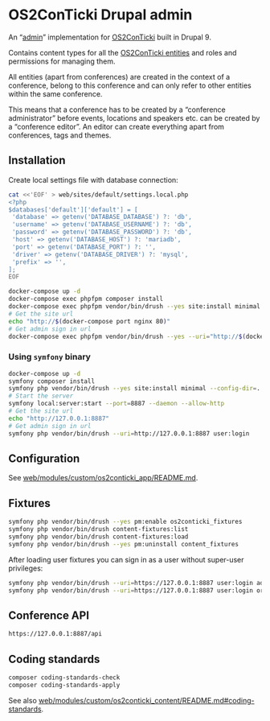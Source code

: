 # OS2ConTicki Drupal admin

An “[admin](https://github.com/OS2ConTicki/OS2ConTicki#implementations)”
implementation for [OS2ConTicki](https://github.com/OS2ConTicki/OS2ConTicki)
built in Drupal 9.

Contains content types for all the [OS2ConTicki
entities](https://github.com/OS2ConTicki/OS2ConTicki) and roles and permissions
for managing them.

All entities (apart from conferences) are created in the context of a
conference, belong to this conference and can only refer to other entities
within the same conference.

This means that a conference has to be created by a “conference administrator”
before events, locations and speakers etc. can be created by a “conference
editor”. An editor can create everything apart from conferences, tags and
themes.

## Installation

Create local settings file with database connection:

```sh
cat <<'EOF' > web/sites/default/settings.local.php
<?php
$databases['default']['default'] = [
 'database' => getenv('DATABASE_DATABASE') ?: 'db',
 'username' => getenv('DATABASE_USERNAME') ?: 'db',
 'password' => getenv('DATABASE_PASSWORD') ?: 'db',
 'host' => getenv('DATABASE_HOST') ?: 'mariadb',
 'port' => getenv('DATABASE_PORT') ?: '',
 'driver' => getenv('DATABASE_DRIVER') ?: 'mysql',
 'prefix' => '',
];
EOF
```

```sh
docker-compose up -d
docker-compose exec phpfpm composer install
docker-compose exec phpfpm vendor/bin/drush --yes site:install minimal --config-dir=../config/sync
# Get the site url
echo "http://$(docker-compose port nginx 80)"
# Get admin sign in url
docker-compose exec phpfpm vendor/bin/drush --yes --uri="http://$(docker-compose port nginx 80)" user:login
```

### Using `symfony` binary

```sh
docker-compose up -d
symfony composer install
symfony php vendor/bin/drush --yes site:install minimal --config-dir=../config/sync
# Start the server
symfony local:server:start --port=8887 --daemon --allow-http
# Get the site url
echo "http://127.0.0.1:8887"
# Get admin sign in url
symfony php vendor/bin/drush --uri=http://127.0.0.1:8887 user:login
```

## Configuration

See
[web/modules/custom/os2conticki_app/README.md](web/modules/custom/os2conticki_app/README.md).

## Fixtures

```sh
symfony php vendor/bin/drush --yes pm:enable os2conticki_fixtures
symfony php vendor/bin/drush content-fixtures:list
symfony php vendor/bin/drush content-fixtures:load
symfony php vendor/bin/drush --yes pm:uninstall content_fixtures
```

After loading user fixtures you can sign in as a user without super-user
privileges:

```sh
symfony php vendor/bin/drush --uri=https://127.0.0.1:8887 user:login administrator@example.com
symfony php vendor/bin/drush --uri=https://127.0.0.1:8887 user:login organizer@example.com
```

## Conference API

```sh
https://127.0.0.1:8887/api
```

## Coding standards

```sh
composer coding-standards-check
composer coding-standards-apply
```

See also
[web/modules/custom/os2conticki_content/README.md#coding-standards](web/modules/custom/os2conticki_content/README.md#coding-standards).
